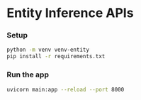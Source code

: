 # Entity Inference APIs

### Setup
```bash
python -m venv venv-entity
pip install -r requirements.txt
```

### Run the app
```bash
uvicorn main:app --reload --port 8000
```